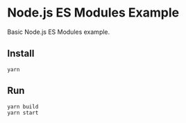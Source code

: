 # Node.js ES Modules Example

Basic Node.js ES Modules example.

## Install

```
yarn
```

## Run

```
yarn build
yarn start
```
